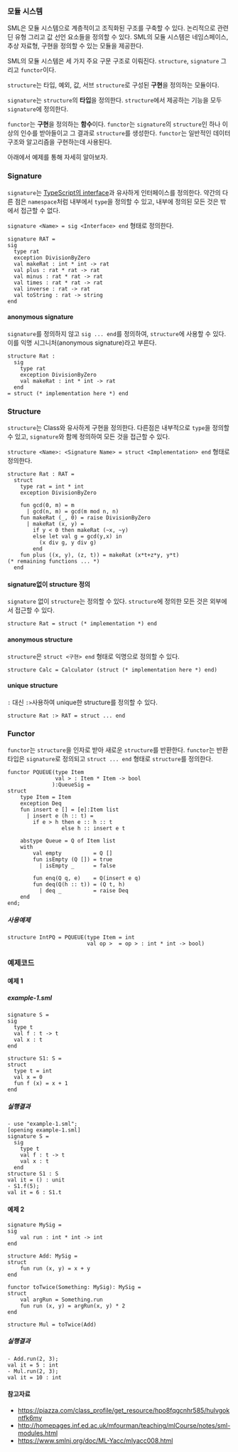 ### 모듈 시스템
SML은 모듈 시스템으로 계층적이고 조직화된 구조를 구축할 수 있다. 논리적으로 관련딘 유형 그리고 값 선언 요소들을 정의할 수 있다. SML의 모듈 시스템은 네임스페이스, 추상 자료형, 구현을 정의할 수 있는 모듈을 제공한다.

SML의 모듈 시스템은 세 가지 주요 구문 구조로 이뤄진다.
`structure`, `signature` 그리고 `functor`이다.

`structure`는 타입, 예외, 값, 서브 `structure`로 구성된 **구현**을 정의하는 모듈이다.

`signature`는 `structure`의 **타입**을 정의한다. `structure`에서 제공하는 기능을 모두 `signature`에 정의한다.

`functor`는 **구현**을 정의하는 **함수**이다. `functor`는 `signature`의 `structure`인 하나 이상의 인수를 받아들이고 그 결과로 `structure`를 생성한다. `functor`는 일반적인 데이터 구조와 알고리즘을 구현하는데 사용된다.

아래에서 예제를 통해 자세히 알아보자.

### Signature
`signature`는 [TypeScript의 interface](https://www.typescriptlang.org/docs/handbook/interfaces.html)과 유사하게 인터페이스를 정의한다. 약간의 다른 점은 `namespace`처럼 내부에서 `type`을 정의할 수 있고, 내부에 정의된 모든 것은 밖에서 접근할 수 없다.

`signature <Name> = sig <Interface> end` 형태로 정의한다.

```
signature RAT =
sig
  type rat
  exception DivisionByZero
  val makeRat : int * int -> rat
  val plus : rat * rat -> rat
  val minus : rat * rat -> rat
  val times : rat * rat -> rat
  val inverse : rat -> rat
  val toString : rat -> string
end
```

#### anonymous signature
`signature`를 정의하지 않고 `sig ... end`를 정의하여, `structure`에 사용할 수 있다. 이를 익명 시그니처(anonymous signature)라고 부른다.

```
structure Rat :
  sig
    type rat
    exception DivisionByZero
    val makeRat : int * int -> rat
  end
= struct (* implementation here *) end
```

### Structure
`structure`는 Class와 유사하게 구현을 정의한다. 다른점은 내부적으로 `type`을 정의할 수 있고, `signature`와 함께 정의하여 모든 것을 접근할 수 있다.

`structure <Name>: <Signature Name> = struct <Implementation> end` 형태로 정의한다.

```
structure Rat : RAT =
  struct
    type rat = int * int
    exception DivisionByZero

    fun gcd(0, m) = m
      | gcd(n, m) = gcd(m mod n, n)
    fun makeRat (_, 0) = raise DivisionByZero
      | makeRat (x, y) = 
        if y < 0 then makeRat (~x, ~y)
        else let val g = gcd(y,x) in
          (x div g, y div g)
        end
    fun plus ((x, y), (z, t)) = makeRat (x*t+z*y, y*t)
(* remaining functions ... *)
  end
```

#### signature없이 structure 정의
`signature` 없이 `structure`는 정의할 수 있다. `structure`에 정의한 모든 것은 외부에서 접근할 수 있다.

```
structure Rat = struct (* implementation *) end
```

#### anonymous structure
`structure`은 `struct <구현> end` 형태로 익명으로 정의할 수 있다.

```
structure Calc = Calculator (struct (* implementation here *) end)
```

#### unique structure
`:` 대신 `:>`사용하여 unique한 structure를 정의할 수 있다.
```
structure Rat :> RAT = struct ... end
```

### Functor
`functor`는 `structure`을 인자로 받아 새로운 `structure`를 반환한다. `functor`는 반환 타입은 `signature`로 정의되고 `struct ... end` 형태로 `structure`를 정의한다.

```
functor PQUEUE(type Item  
               val > : Item * Item -> bool  
              ):QueueSig =  
struct  
    type Item = Item  
    exception Deq  
    fun insert e [] = [e]:Item list  
      | insert e (h :: t) =  
        if e > h then e :: h :: t  
                 else h :: insert e t  
 
    abstype Queue = Q of Item list  
    with  
        val empty          = Q []  
        fun isEmpty (Q []) = true  
          | isEmpty _      = false  
 
        fun enq(Q q, e)    = Q(insert e q)  
        fun deq(Q(h :: t)) = (Q t, h)  
          | deq _          = raise Deq  
    end  
end;
```

##### 사용예제
```
structure IntPQ = PQUEUE(type Item = int  
                         val op >  = op > : int * int -> bool)
```

### 예제코드
#### 예제 1
##### example-1.sml
```
signature S =
sig
  type t
  val f : t -> t
  val x : t
end

structure S1: S =
struct
  type t = int
  val x = 0
  fun f (x) = x + 1
end
```

##### 실행결과
```
- use "example-1.sml";
[opening example-1.sml]
signature S =
  sig
    type t
    val f : t -> t
    val x : t
  end
structure S1 : S
val it = () : unit
- S1.f(5);
val it = 6 : S1.t
```

#### 예제 2
```
signature MySig =  
sig  
    val run : int * int -> int
end
  
structure Add: MySig =  
struct
    fun run (x, y) = x + y
end

functor toTwice(Something: MySig): MySig =
struct
    val argRun = Something.run
    fun run (x, y) = argRun(x, y) * 2
end

structure Mul = toTwice(Add)
```
##### 실행결과
```
- Add.run(2, 3);
val it = 5 : int
- Mul.run(2, 3);
val it = 10 : int
```

#### 참고자료
- https://piazza.com/class_profile/get_resource/hpo8fqgcnhr585/hulvgokntfk6my
- http://homepages.inf.ed.ac.uk/mfourman/teaching/mlCourse/notes/sml-modules.html
- https://www.smlnj.org/doc/ML-Yacc/mlyacc008.html